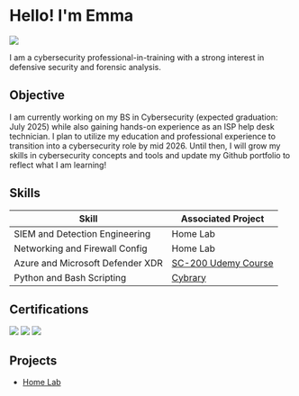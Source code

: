 
# Hello! I'm Emma
<a href="https://www.linkedin.com/in/emma-samletzka-53bb62152"><img src="https://img.shields.io/badge/-LinkedIn-0072b1?&style=for-the-badge&logo=linkedin&logoColor=white" /></a>

I am a cybersecurity professional-in-training with a strong interest in defensive security and forensic analysis.

## Objective

I am currently working on my BS in Cybersecurity (expected graduation: July 2025) while also gaining hands-on experience as an ISP help desk technician. I plan to utilize my education and professional experience to transition into a cybersecurity role by mid 2026. Until then, I will grow my skills in cybersecurity concepts and tools and update my Github portfolio to reflect what I am learning!

## Skills

| Skill                                         | Associated Project         |
|-----------------------------------------------|----------------------------|
| SIEM and Detection Engineering                | <a>Home Lab</a>            |
| Networking and Firewall Config                | <a>Home Lab</a>
| Azure and Microsoft Defender XDR              | <a href="https://udemy-certificate.s3.amazonaws.com/image/UC-82669571-4582-4ad3-ae8a-fe8c7b627800.jpg?v=1744310350000">SC-200 Udemy Course</a>|
| Python and Bash Scripting                     | <a href="https://app.cybrary.it/profile/EMama2?tab=cert-completion&cert=CC-1e881d3b-09ed-4308-9f94-142c13d39dda">Cybrary</a>|

## Certifications

<div>
<img src="https://img.shields.io/badge/-Certified%20in%20Cybersecurity-0033A0?style=for-the-badge&logo=ISC2&logoColor=white" />
<img src="https://img.shields.io/badge/-Splunk%20Core%20Certified%20Power%20User-000000?style=for-the-badge&logo=Splunk&logoColor=white" />
<img src="https://img.shields.io/badge/In%20Progress-Security%2B-FF0000?style=for-the-badge&logo=CompTIA&logoColor=white" />
</div>

## Projects
- <a href="https://github.com/emsamlet/Home-Lab/tree/main">Home Lab</a>
